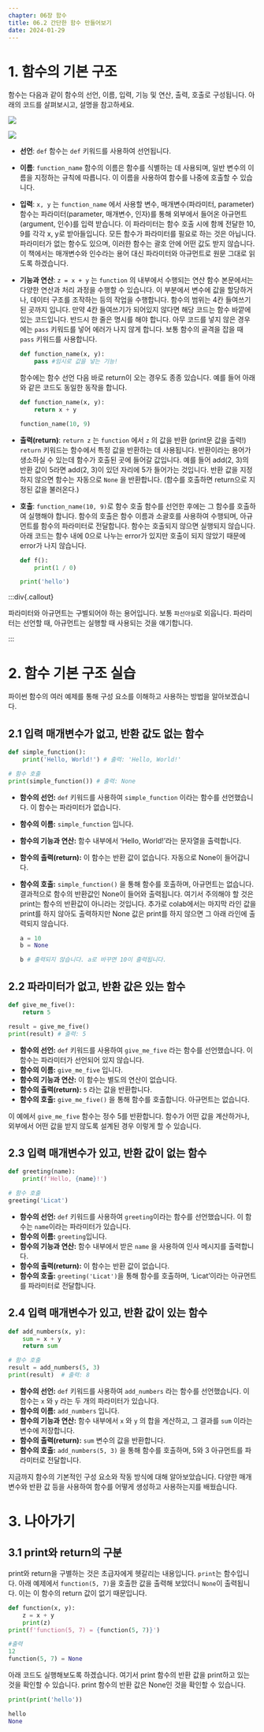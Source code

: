 ```yaml
---
chapter: 06장 함수
title: 06.2 간단한 함수 만들어보기
date: 2024-01-29
---
```


# 1. 함수의 기본 구조

함수는 다음과 같이 함수의 선언, 이름, 입력, 기능 및 연산, 출력, 호출로 구성됩니다. 아래의 코드를 살펴보시고, 설명을 참고하세요.

![](/images/python/chapter06/2-1.png)

![](/images/python/chapter06/2-2.png)

- **선언**: `def`
  함수는 `def` 키워드를 사용하여 선언됩니다.
- **이름**: `function_name`
  함수의 이름은 함수를 식별하는 데 사용되며, 일반 변수의 이름을 지정하는 규칙에 따릅니다. 이 이름을 사용하여 함수를 나중에 호출할 수 있습니다.
- **입력**: `x, y` 는 `function_name` 에서 사용할 변수, 매개변수(파라미터, parameter)
  함수는 파라미터(parameter, 매개변수, 인자)를 통해 외부에서 들어온 아규먼트(argument, 인수)를 입력 받습니다. 이 파라미터는 함수 호출 시에 함께 전달한 10, 9를 각각 x, y로 받아들입니다. 모든 함수가 파라미터를 필요로 하는 것은 아닙니다. 파라미터가 없는 함수도 있으며, 이러한 함수는 괄호 안에 어떤 값도 받지 않습니다.
  이 책에서는 매개변수와 인수라는 용어 대신 파라미터와 아규먼트로 원문 그대로 읽도록 하겠습니다.
- **기능과 연산**: `z = x + y` 는 `function` 의 내부에서 수행되는 연산
  함수 본문에서는 다양한 연산과 처리 과정을 수행할 수 있습니다. 이 부분에서 변수에 값을 할당하거나, 데이터 구조를 조작하는 등의 작업을 수행합니다.
  함수의 범위는 4칸 들여쓰기 된 곳까지 입니다. 만약 4칸 들여쓰기가 되어있지 않다면 해당 코드는 함수 바깥에 있는 코드입니다. 반드시 한 줄은 명시를 해야 합니다. 아무 코드를 넣지 않은 경우에는 `pass` 키워드를 넣어 에러가 나지 않게 합니다. 보통 함수의 골격을 잡을 때 `pass` 키워드를 사용합니다.

  ```python
  def function_name(x, y):
      pass #임시로 값을 넣는 기능!
  ```

  함수에는 함수 선언 다음 바로 return이 오는 경우도 종종 있습니다. 예를 들어 아래와 같은 코드도 동일한 동작을 합니다.

  ```python
  def function_name(x, y):
      return x + y

  function_name(10, 9)
  ```

- **출력(return)**: `return z` 는 `function` 에서 `z` 의 값을 반환 (print문 값을 출력!)
  `return` 키워드는 함수에서 특정 값을 반환하는 데 사용됩니다. 반환이라는 용어가 생소하실 수 있는데 함수가 호출된 곳에 들어갈 값입니다. 예를 들어 add(2, 3)의 반환 값이 5라면 add(2, 3)이 있던 자리에 5가 들어가는 것입니다. 반환 값을 지정하지 않으면 함수는 자동으로 `None` 을 반환합니다. (함수를 호출하면 return으로 지정된 값을 불러온다.)
- **호출**: `function_name(10, 9)`로 함수 호출
  함수를 선언한 후에는 그 함수를 호출하여 실행해야 합니다. 함수의 호출은 함수 이름과 소괄호를 사용하여 수행되며, 아규먼트를 함수의 파라미터로 전달합니다.
  함수는 호출되지 않으면 실행되지 않습니다. 아래 코드는 함수 내에 0으로 나누는 error가 있지만 호출이 되지 않았기 때문에 error가 나지 않습니다.

  ```python
  def f():
      print(1 / 0)

  print('hello')
  ```

:::div{.callout}

파라미터와 아규먼트는 구별되어야 하는 용어입니다. 보통 `파선아실`로 외웁니다. 파라미터는 선언할 때, 아규먼트는 실행할 때 사용되는 것을 얘기합니다.

:::

# 2. 함수 기본 구조 실습

파이썬 함수의 여러 예제를 통해 구성 요소를 이해하고 사용하는 방법을 알아보겠습니다.

## 2.1 입력 매개변수가 없고, 반환 값도 없는 함수

```python
def simple_function():
    print('Hello, World!') # 출력: 'Hello, World!'

# 함수 호출
print(simple_function()) # 출력: None
```

- **함수의 선언:** `def` 키워드를 사용하여 `simple_function` 이라는 함수를 선언했습니다. 이 함수는 파라미터가 없습니다.
- **함수의 이름:** `simple_function` 입니다.
- **함수의 기능과 연산:** 함수 내부에서 ‘Hello, World!’라는 문자열을 출력합니다.
- **함수의 출력(return):** 이 함수는 반환 값이 없습니다. 자동으로 None이 들어갑니다.
- **함수의 호출:** `simple_function()` 을 통해 함수를 호출하며, 아규먼트는 없습니다. 결과적으로 함수의 반환값인 None이 들어와 출력됩니다. 여기서 주의해야 할 것은 print는 함수의 반환값이 아니라는 것입니다. 추가로 colab에서는 마지막 라인 값을 print를 하지 않아도 출력하지만 None 값은 print를 하지 않으면 그 아래 라인에 출력되지 않습니다.

  ```python
  a = 10
  b = None

  b # 출력되지 않습니다. a로 바꾸면 10이 출력됩니다.
  ```

## 2.2 파라미터가 없고, 반환 값은 있는 함수

```python
def give_me_five():
    return 5

result = give_me_five()
print(result) # 출력: 5
```

- **함수의 선언:** `def` 키워드를 사용하여 `give_me_five` 라는 함수를 선언했습니다. 이 함수는 파라미터가 선언되어 있지 않습니다.
- **함수의 이름:** `give_me_five` 입니다.
- **함수의 기능과 연산:** 이 함수는 별도의 연산이 없습니다.
- **함수의 출력(return):** `5` 라는 값을 반환합니다.
- **함수의 호출:** `give_me_five()` 을 통해 함수를 호출합니다. 아규먼트는 없습니다.

이 예에서 `give_me_five` 함수는 정수 5를 반환합니다. 함수가 어떤 값을 계산하거나, 외부에서 어떤 값을 받지 않도록 설계된 경우 이렇게 할 수 있습니다.

## 2.3 **입력 매개변수가 있고, 반환 값이 없는 함수**

```python
def greeting(name):
    print(f'Hello, {name}!')

# 함수 호출
greeting('Licat')
```

- **함수의 선언:** `def` 키워드를 사용하여 `greeting`이라는 함수를 선언했습니다. 이 함수는 `name`이라는 파라미터가 있습니다.
- **함수의 이름:** `greeting`입니다.
- **함수의 기능과 연산:** 함수 내부에서 받은 `name` 을 사용하여 인사 메시지를 출력합니다.
- **함수의 출력(return):** 이 함수는 반환 값이 없습니다.
- **함수의 호출:** `greeting('Licat')`을 통해 함수를 호출하며, ‘Licat’이라는 아규먼트를 파라미터로 전달합니다.

## 2.4 입력 매개변수가 있고, **반환 값이 있는 함수**

```python
def add_numbers(x, y):
    sum = x + y
    return sum

# 함수 호출
result = add_numbers(5, 3)
print(result)  # 출력: 8
```

- **함수의 선언:** `def` 키워드를 사용하여 `add_numbers` 라는 함수를 선언했습니다. 이 함수는 `x` 와 `y` 라는 두 개의 파라미터가 있습니다.
- **함수의 이름:** `add_numbers` 입니다.
- **함수의 기능과 연산:** 함수 내부에서 `x` 와 `y` 의 합을 계산하고, 그 결과를 `sum` 이라는 변수에 저장합니다.
- **함수의 출력(return):** `sum` 변수의 값을 반환합니다.
- **함수의 호출:** `add_numbers(5, 3)` 을 통해 함수를 호출하며, 5와 3 아규먼트를 파라미터로 전달합니다.

지금까지 함수의 기본적인 구성 요소와 작동 방식에 대해 알아보았습니다. 다양한 매개변수와 반환 값 등을 사용하여 함수를 어떻게 생성하고 사용하는지를 배웠습니다.

# 3. 나아가기

## 3.1 print와 return의 구분

print와 return을 구별하는 것은 초급자에게 헷갈리는 내용입니다. `print`는 함수입니다. 아래 예제에서 `function(5, 7)`을 호출한 값을 출력해 보았더니 `None`이 출력됩니다. 이는 이 함수의 return 값이 없기 때문입니다.

```python
def function(x, y):
    z = x + y
    print(z)
print(f'function(5, 7) = {function(5, 7)}')
```

```python
#출력
12
function(5, 7) = None
```

아래 코드도 실행해보도록 하겠습니다. 여기서 print 함수의 반환 값을 print하고 있는 것을 확인할 수 있습니다. print 함수의 반환 값은 None인 것을 확인할 수 있습니다.

```python
print(print('hello'))
```

```python
hello
None
```
